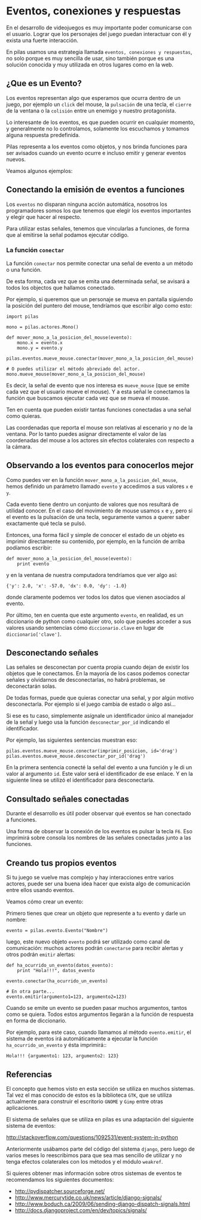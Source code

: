 # Eventos, conexiones y respuestas

En el desarrollo de videojuegos es muy importante
poder comunicarse con el usuario. Lograr que los
personajes del juego puedan interactuar con él y
exista una fuerte interacción.

En pilas usamos una estrategia llamada ``eventos, conexiones
y respuestas``, no solo porque es muy sencilla de usar, sino
también porque es una solución conocida y muy utilizada
en otros lugares como en la web.

## ¿Que es un Evento?

Los eventos representan algo que esperamos que ocurra
dentro de un juego, por ejemplo un ``click`` del mouse, la
``pulsación`` de una tecla, el ``cierre`` de la
ventana o la ``colisión`` entre un enemigo y nuestro
protagonista.

Lo interesante de los eventos, es que pueden ocurrir en
cualquier momento, y generalmente no lo controlamos, solamente
los escuchamos y tomamos alguna respuesta predefinida.

Pilas representa a los eventos como objetos, y nos brinda
funciones para ser avisados cuando un evento ocurre e incluso
emitir y generar eventos nuevos.

Veamos algunos ejemplos:

## Conectando la emisión de eventos a funciones

Los ``eventos`` no disparan ninguna acción automática, nosotros
los programadores somos los que tenemos que elegir los
eventos importantes y elegir que hacer al respecto.

Para utilizar estas señales, tenemos que vincularlas a funciones, de
forma que al emitirse la señal podamos ejecutar código.

### La función ``conectar``

La función ``conectar`` nos permite conectar una señal de
evento a un método o una función.

De esta forma, cada vez que se emita una determinada
señal, se avisará a todos los objectos que hallamos
conectado.

Por ejemplo, si queremos que un personaje se mueva
en pantalla siguiendo la posición del puntero
del mouse, tendríamos que escribir algo como
esto:


    import pilas

    mono = pilas.actores.Mono()

    def mover_mono_a_la_posicion_del_mouse(evento):
        mono.x = evento.x
        mono.y = evento.y

    pilas.eventos.mueve_mouse.conectar(mover_mono_a_la_posicion_del_mouse)

    # O puedes utilizar el método abreviado del actor.
    mono.mueve_mouse(mover_mono_a_la_posicion_del_mouse)



Es decir, la señal de evento que nos interesa es ``mueve_mouse`` (que se emite
cada vez que el usuario mueve el mouse). Y a esta señal le conectamos
la función que buscamos ejecutar cada vez que se mueva el mouse.

Ten en cuenta que pueden existir tantas funciones conectadas a una señal como
quieras.

Las coordenadas que reporta el mouse son relativas al escenario y no
de la ventana. Por lo tanto puedes asignar directamente el valor
de las coordenadas del mouse a los actores sin efectos colaterales
con respecto a la cámara.


## Observando a los eventos para conocerlos mejor

Como puedes ver en la función ``mover_mono_a_la_posicion_del_mouse``, hemos
definido un parámetro llamado ``evento`` y accedimos a sus valores
``x`` e ``y``.

Cada evento tiene dentro un conjunto de valores que nos resultará
de utilidad conocer. En el caso del movimiento de mouse usamos
``x`` e ``y``, pero si el evento es la pulsación de una tecla, seguramente
vamos a querer saber exactamente qué tecla se pulsó.

Entonces, una forma fácil y simple de conocer el estado de un
objeto es imprimir directamente su contenido, por ejemplo, en
la función de arriba podíamos escribir:


    def mover_mono_a_la_posicion_del_mouse(evento):
        print evento

y en la ventana de nuestra computadora tendríamos que ver
algo así:

    {'y': 2.0, 'x': -57.0, 'dx': 0.0, 'dy': -1.0}


donde claramente podemos ver todos los datos que vienen asociados
al evento.

Por último, ten en cuenta que este argumento ``evento``, en realidad,
es un diccionario de python como cualquier otro, solo
que puedes acceder a sus valores usando sentencias cómo
``diccionario.clave`` en lugar de ``diccionario['clave']``.

## Desconectando señales

Las señales se desconectan por cuenta propia cuando dejan de existir
los objetos que le conectamos. En la mayoría de los casos podemos
conectar señales y olvidarnos de desconectarlas, no habrá problemas,
se deconectarán solas.

De todas formas, puede que quieras conectar una señal, y por
algún motivo desconectarla. Por ejemplo si el juego cambia
de estado o algo así...

Si ese es tu caso, simplemente asígnale un identificador único
al manejador de la señal y luego usa la función ``desconectar_por_id`` indicando
el identificador.

Por ejemplo, las siguientes sentencias muestran eso:


    pilas.eventos.mueve_mouse.conectar(imprimir_posicion, id='drag')
    pilas.eventos.mueve_mouse.desconectar_por_id('drag')

En la primera sentencia conecté la señal del evento a una función y le di
un valor al argumento ``id``. Este valor será el identificador
de ese enlace. Y en la siguiente linea se utilizó el identificador
para desconectarla.

## Consultado señales conectadas

Durante el desarrollo es útil poder observar qué
eventos se han conectado a funciones.

Una forma de observar la conexión de los eventos
es pulsar la tecla ``F6``. Eso imprimirá sobre
consola los nombres de las señales conectadas
junto a las funciones.


## Creando tus propios eventos

Si tu juego se vuelve mas complejo y hay interacciones entre
varios actores, puede ser una buena idea hacer que exista algo
de comunicación entre ellos usando eventos.

Veamos cómo crear un evento:

Primero tienes que crear un objeto que represente a tu evento
y darle un nombre:


    evento = pilas.evento.Evento("Nombre")

luego, este nuevo objeto ``evento`` podrá ser utilizado como
canal de comunicación: muchos actores podrán ``conectarse`` para
recibir alertas y otros podrán ``emitir`` alertas:


    def ha_ocurrido_un_evento(datos_evento):
        print "Hola!!!", datos_evento

    evento.conectar(ha_ocurrido_un_evento)

    # En otra parte...
    evento.emitir(argumento1=123, argumento2=123)

Cuando se emite un evento se pueden pasar muchos argumentos, tantos
como se quiera. Todos estos argumentos llegarán a la función de
respuesta en forma de diccionario.

Por ejemplo, para este caso, cuando llamamos al método ``evento.emitir``,
el sistema de eventos irá automáticamente a ejecutar la función ``ha_ocurrido_un_evento``
y ésta imprimirá::

    Hola!!! {argumento1: 123, argumento2: 123}


## Referencias

El concepto que hemos visto en esta sección se utiliza
en muchos sistemas. Tal vez el mas conocido de estos es
la biblioteca ``GTK``, que se utiliza actualmente para construir
el escritorio ``GNOME`` y ``Gimp`` entre otras aplicaciones.

El sistema de señales que se utiliza en pilas es una
adaptación del siguiente sistema de eventos:

http://stackoverflow.com/questions/1092531/event-system-in-python

Anteriormente usábamos parte del código del sistema ``django``, pero
luego de varios meses lo reescribimos para que sea mas sencillo
de utilizar y no tenga efectos colaterales con los métodos y
el módulo ``weakref``.

Si quieres obtener mas información sobre otros sistemas de
eventos te recomendamos los siguientes documentos:

- http://pydispatcher.sourceforge.net/
- http://www.mercurytide.co.uk/news/article/django-signals/
- http://www.boduch.ca/2009/06/sending-django-dispatch-signals.html
- http://docs.djangoproject.com/en/dev/topics/signals/
